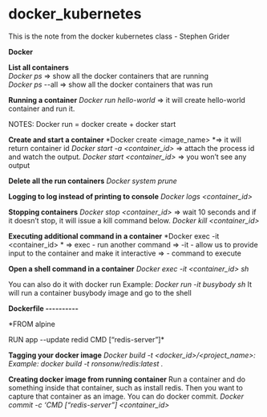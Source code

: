 # docker_kubernetes

This is the note from the docker kubernetes class - Stephen Grider

**Docker**


**List all containers**<br/>
*Docker ps* => show all the docker containers that are running <br/>
*Docker ps* --all => show all the docker containers that was run <br/>

**Running a container**
*Docker run hello-world* => it will create hello-world container and run it.

NOTES:
Docker run  = docker create + docker start

**Create and start a container**
*Docker create <image_name> *=> it will return container id
*Docker start -a <container_id>* => attach the process id and watch the output.
*Docker start <container_id>* => you won’t see any output

**Delete all the run containers**
*Docker system prune*

**Logging to log instead of printing to console**
*Docker logs <container_id>*

**Stopping containers**
*Docker stop <container_id>* => wait 10 seconds and if it doesn’t stop, it will issue a kill command below.
*Docker kill <container_id>*

**Executing additional command in a container**
*Docker exec -it <container_id> <command> *
=> exec - run another command
=> -it - allow us to provide input to the container and make it interactive
=> <command> - command to execute

**Open a shell command in a container**
*Docker exec -it <container_id> sh*

You can also do it with docker run
Example:
*Docker run -it busybody sh*
It will run a container busybody image and go to the shell


**Dockerfile
----------**

*FROM alpine

RUN app --update redid
CMD [“redis-server”]*

**Tagging your docker image**
*Docker  build -t <docker_id>/<project_name>:<version>
Example: docker build -t ronsonw/redis:latest .*


**Creating docker image from running container**
Run a container and do something inside that container, such as install redis.
Then you want to capture that container as an image. 
You can do docker commit.
*Docker commit -c ‘CMD [“redis-server”] <container_id>*






